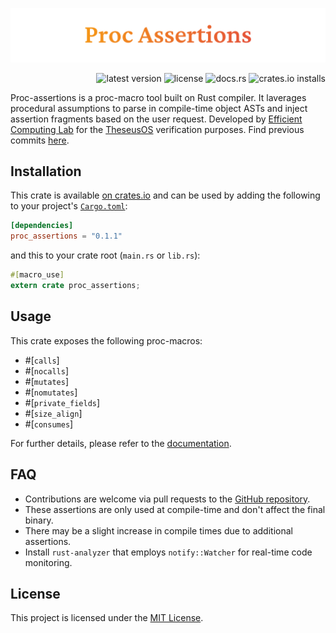 ![proc-assertions banner](./static/proc_assertions_banner.png)

<p align="right">
  <img src="https://img.shields.io/crates/v/proc_assertions" alt="latest version">
  <img src="https://img.shields.io/crates/l/proc_assertions" alt="license">
  <img src="https://docs.rs/proc_assertions/badge.svg" alt="docs.rs">
  <img src="https://img.shields.io/crates/d/proc_assertions?label=installs&logo=rust" alt="crates.io installs">
</p>

Proc-assertions is a proc-macro tool built on Rust compiler. It laverages procedural assumptions to parse in compile-time object ASTs and inject assertion fragments based on the user request. Developed by [Efficient Computing Lab](https://www.yecl.org/) for the [TheseusOS](https://github.com/theseus-os/Theseus) verification purposes. Find previous commits [here](https://github.com/Ramla-I/static-assertions/tree/antonmel). 

## Installation

This crate is available
[on crates.io](https://crates.io/crates/proc_assertions) and can be used by
adding the following to your project's
[`Cargo.toml`](https://doc.rust-lang.org/cargo/reference/manifest.html):

```toml
[dependencies]
proc_assertions = "0.1.1"
```

and this to your crate root (`main.rs` or `lib.rs`):

```rust
#[macro_use]
extern crate proc_assertions;
```

## Usage

This crate exposes the following proc-macros:
- #[`calls`]
- #[`nocalls`]
- #[`mutates`]
- #[`nomutates`]
- #[`private_fields`]
- #[`size_align`]
- #[`consumes`]

For further details, please refer to the [documentation](https://docs.rs/proc_assertions/0.1.1/proc_assertions/).

## FAQ

- Contributions are welcome via pull requests to the [GitHub repository](https://github.com/anton-mel/proc-assertions).
- These assertions are only used at compile-time and don't affect the final binary.
- There may be a slight increase in compile times due to additional assertions.
- Install `rust-analyzer` that employs `notify::Watcher` for real-time code monitoring.

## License

This project is licensed under the [MIT License](https://github.com/anton-mel/proc-assertions/LICENSE-MIT).
